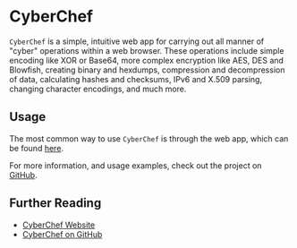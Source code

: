 # CyberChef

`CyberChef` is a simple, intuitive web app for carrying out all manner of "cyber" operations within a web browser. These operations include simple encoding like XOR or Base64, more complex encryption like AES, DES and Blowfish, creating binary and hexdumps, compression and decompression of data, calculating hashes and checksums, IPv6 and X.509 parsing, changing character encodings, and much more.

## Usage

The most common way to use `CyberChef` is through the web app, which can be found [here](https://gchq.github.io/CyberChef/).

For more information, and usage examples, check out the project on [GitHub](https://github.com/gchq/CyberChef).

## Further Reading

- [CyberChef Website](https://gchq.github.io/CyberChef/)
- [CyberChef on GitHub](https://github.com/gchq/CyberChef)
